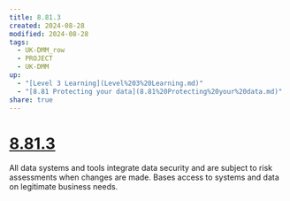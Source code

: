 ```yaml
---
title: 8.81.3
created: 2024-08-28
modified: 2024-08-28
tags:
  - UK-DMM_row
  - PROJECT
  - UK-DMM
up:
  - "[Level 3 Learning](Level%203%20Learning.md)"
  - "[8.81 Protecting your data](8.81%20Protecting%20your%20data.md)"
share: true
---
```

# [8.81.3](8.81.3.md)

All data systems and tools integrate data security and are subject to risk assessments when changes are made. Bases access to systems and data on legitimate business needs.
